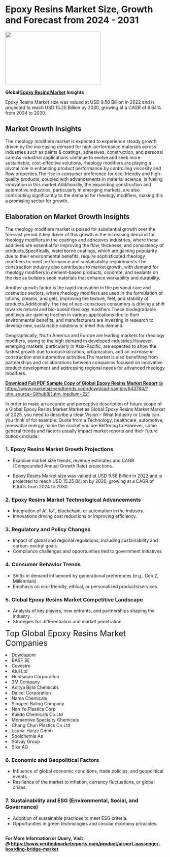 <H1>Epoxy Resins Market Size, Growth and Forecast from 2024 - 2031</H1><img class="aligncenter size-medium wp-image-584254" src="https://thirdeyenews.in/wp-content/uploads/2024/09/Global-Market-Research-300x168.jpeg" alt="" width="300" height="168" /><p><strong>Global&nbsp;<a href="https://www.marketsizeandtrends.com/download-sample/643784/?utm_source=Github8j?utm_medium=221">Epoxy Resins Market</a> Insights</strong></p><p>Epoxy Resins Market size was valued at USD 9.58 Billion in 2022 and is projected to reach USD 15.25 Billion by 2030, growing at a CAGR of 6.64% from 2024 to 2030.</p><p><h2>Market Growth Insights</h2> <p>The rheology modifiers market is expected to experience steady growth driven by the increasing demand for high-performance materials across industries such as paints & coatings, adhesives, construction, and personal care.As industrial applications continue to evolve and seek more sustainable, cost-effective solutions, rheology modifiers are playing a pivotal role in enhancing product performance by controlling viscosity and flow properties.The rise in consumer preference for eco-friendly and high-quality products, coupled with advancements in material science, is fueling innovation in this market.Additionally, the expanding construction and automotive industries, particularly in emerging markets, are also contributing significantly to the demand for rheology modifiers, making this a promising sector for growth.</p> <p><a href="#"></a></p> <h2>Elaboration on Market Growth Insights</h2> <p>The rheology modifiers market is poised for substantial growth over the forecast period.A key driver of this growth is the increasing demand for rheology modifiers in the coatings and adhesives industries, where these additives are essential for improving the flow, thickness, and consistency of products.Specifically, waterborne coatings, which are gaining popularity due to their environmental benefits, require sophisticated rheology modifiers to meet performance and sustainability requirements.The construction industry also contributes to market growth, with demand for rheology modifiers in cement-based products, concrete, and sealants on the rise as builders seek materials that enhance workability and durability.</p> <p>Another growth factor is the rapid innovation in the personal care and cosmetics sectors, where rheology modifiers are used in the formulation of lotions, creams, and gels, improving the texture, feel, and stability of products.Additionally, the rise of eco-conscious consumers is driving a shift towards natural and bio-based rheology modifiers.These biodegradable additives are gaining traction in various applications due to their environmental benefits, and manufacturers are investing in research to develop new, sustainable solutions to meet this demand.</p> <p>Geographically, North America and Europe are leading markets for rheology modifiers, owing to the high demand in developed industries.However, emerging markets, particularly in Asia-Pacific, are expected to show the fastest growth due to industrialization, urbanization, and an increase in construction and automotive activities.The market is also benefiting from partnerships and collaborations between companies focused on innovative product development and addressing regional needs for advanced rheology modifiers.</p> <p><a href="#"></p><p><span class=""><strong>Download Full PDF Sample Copy of Global Epoxy Resins Market Report</strong> @ <a href="https://www.marketsizeandtrends.com/download-sample/643784/?utm_source=Github8j?utm_medium=221" target="_blank">https://www.marketsizeandtrends.com/download-sample/643784/?utm_source=Github8j?utm_medium=221</a></span></p><p>In order to make an accurate and perceptive description of future scope of a Global&nbsp;Epoxy Resins Market Market as Global&nbsp;Epoxy Resins Market Market of 2025, you need to describe a clear Vision &ndash; What Industry or Linda can you think of for example: Quote from a Technology, healthcare, automotive, renewable energy, name the market you are Reffering to.However, some general trends and factors usually impact market reports and their future outlook include:</p><h3>1.&nbsp;<strong>Epoxy Resins Market Growth Projections</strong></h3><ul><li>Examine market size trends, revenue estimates and CAGR (Compounded Annual Growth Rate) projections.</li><li><p>Epoxy Resins Market size was valued at USD 9.58 Billion in 2022 and is projected to reach USD 15.25 Billion by 2030, growing at a CAGR of 6.64% from 2024 to 2030.</p></li></ul><h3>2.&nbsp;<strong>Epoxy Resins Market Technological Advancements</strong></h3><ul><li>Integration of AI, IoT, blockchain, or automation in the industry.</li><li>Innovations driving cost reductions or improving efficiency.</li></ul><h3>3.&nbsp;<strong>Regulatory and Policy Changes</strong></h3><ul><li>Impact of global and regional regulations, including sustainability and carbon-neutral goals.</li><li>Compliance challenges and opportunities tied to government initiatives.</li></ul><h3>4.&nbsp;<strong>Consumer Behavior Trends</strong></h3><ul><li>Shifts in demand influenced by generational preferences (e.g., Gen Z, Millennials).</li><li>Emphasis on eco-friendly, ethical, or personalized products/services.</li></ul><h3>5.&nbsp;<strong>Global Epoxy Resins Market Competitive Landscape</strong></h3><ul><li>Analysis of key players, new entrants, and partnerships shaping the industry.</li><li>Strategies for differentiation and market penetration.</li></ul><p data-pm-slice="1 1 []"><span style="color: inherit; font-family: inherit; font-size: 25px;">Top Global Epoxy Resins Market Companies</span></p><div class="" data-test-id=""><p><li>Dowdupont</li><li> BASF SE</li><li> Covestro</li><li> Atul Ltd</li><li> Huntsman Corporation</li><li> 3M Company</li><li> Aditya Birla Chemicals</li><li> Daicel Corporation</li><li> Nama Chemicals</li><li> Sinopec Baling Company</li><li> Nan Ya Plastics Corp</li><li> Kukdo Chemicals Co.Ltd</li><li> Momentive Specialty Chemicals</li><li> Chang Chun Plastics Co.Ltd</li><li> Leuna-Harze Gmbh</li><li> Spolchemie As</li><li> Solvay Group</li><li> Sika AG</li></p></div><h3>6.&nbsp;<strong>Economic and Geopolitical Factors</strong></h3><ul><li>Influence of global economic conditions, trade policies, and geopolitical events.</li><li>Resilience of the market to inflation, currency fluctuations, or global crises.</li></ul><h3>7.&nbsp;<strong>Sustainability and ESG (Environmental, Social, and Governance)</strong></h3><ul><li>Adoption of sustainable practices to meet ESG criteria.</li><li>Opportunities in green technologies and circular economy principles.</li></ul><h2><strong style="font-size: 14px;">For More Information or Query, Visit @&nbsp;</strong><a style="background-color: #ffffff; font-size: 14px;" href="https://www.marketsizeandtrends.com/report/epoxy-resins-market/" target="_blank">https://www.verifiedmarketreports.com/product/airport-passenger-boarding-bridge-market</a></h2>